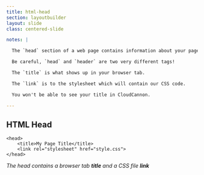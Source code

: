 ```yaml
---
title: html-head
section: layoutbuilder
layout: slide
class: centered-slide

notes: |

  The `head` section of a web page contains information about your page. It _doesn't_ contain anything which is actually visible on the page.

  Be careful, `head` and `header` are two very different tags!

  The `title` is what shows up in your browser tab.

  The `link` is to the stylesheet which will contain our CSS code.

  You won't be able to see your title in CloudCannon.

---
```



## HTML Head

    <head>
        <title>My Page Title</title>
        <link rel="stylesheet" href="style.css">
    </head>

_The head contains a browser tab **title** and a CSS file **link**_
